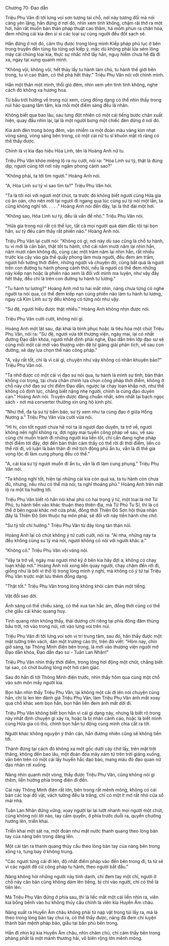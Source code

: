 




Chương 70: Đạo dẫn


Triệu Phụ Vân đi tới lưng voi sơn tượng tai chỗ, nơi này tương đối mà nói càng yên lặng, hắn đứng ở nơi đó, nhìn xem tinh không, chậm rãi thở ra một hơi, hắn rất muốn bản thân pháp thuật cao thâm, há mồm phun ra chân hỏa, đem những cái kia đen sì sì các loại sự cùng người đều đốt sạch sẽ.

Hắn đứng ở nơi đó, cảm thụ được trong lòng mình Kiếp pháp phù lục ở bên trong truyền đến từng tia từng sợi kiếp ý, mặc dù không phải lửa sém lông mày cái chủng loại kia, thực sự nhắc nhở lấy hắn, nguy hiểm chưa hề đã đi xa, ngay tại xung quanh mình.

"Không vội, không vội, hết thảy lấy tu hành làm chủ, tu hành thế giới bên trong, tu vi cao thâm, có thể phá hết thảy." Triệu Phụ Vân nói với chính mình.

Hắn một thân một mình, thổi gió đêm, nhìn xem yên tĩnh tinh không, nghe cách đó không xa hương hoa.

Từ bầu trời hướng về trong núi xem, cũng đồng dạng có thể nhìn thấy trong núi hào quang lấm tấm, kia mỗi một điểm sáng đều là nhân.

Không biết qua bao lâu, sau lưng đột nhiên có một cái tiếng bước chân xuất hiện, quay đầu nhìn lại, lại là một người bưng một chiếc đèn đứng ở nơi đó.

Kia ánh đèn trong bóng đêm, vận nhiễm ra một đoàn màu vàng kim nhạt vòng sáng, vòng sáng bên trong, có một cái nữ tu sĩ khuôn mặt rõ ràng có thể thấy được.

Chính là vị kia đạo hiệu Hỏa Linh, tên là Hoàng Anh nữ tu.

Triệu Phụ Vân khóe miệng lộ ra nụ cười, nói ra: "Hỏa Linh sư tỷ, thật là đúng dịp, ngươi cũng tới nơi này ngắm phong cảnh sao?"

"Không phải, ta tới tìm ngươi." Hoàng Anh nói.

"A, Hỏa Linh sư tỷ vì sao tìm ta?" Triệu Phụ Vân hỏi.

"Ta là tới nói với ngươi một chút, ta trước đó không biết ngươi cùng Hứa gia có ân oán, cho nên mới tại ngươi đi ngang qua lúc cùng sư tỷ nói một lần, ta cũng không nghĩ tới. . . . ." Hoàng Anh nói đến đây, lại là thở dài một hơi.

"Không sao, Hỏa Linh sư tỷ, đều là vấn đề nhỏ." Triệu Phụ Vân nói.

"Hứa gia trong núi rất có thế lực, tất cả mọi người quá dám đắc tội tại bọn hắn, sư tỷ đều cảm thấy rất phiền não." Hoàng Anh nói.

Triệu Phụ Vân lại cười nói: "Không có gì, nơi này dù sao cũng là chỗ tu hành, tu vi mới là căn bản, thật tốt tu hành, chờ cái năm mươi năm lại nhìn hắn, năm mươi năm không đủ, cùng các một trăm năm lại nhìn hắn, rất nhiều trước kia cậy vào gia thế quấy phong làm mưa người, đều đem ám trầm, ngươi hồi tưởng thời điểm, những người và chuyện đó, cũng bất quá là ngươi trên con đường tu hành phong cảnh thôi, nếu là ngươi có thể đem những này kiếp nạn hoặc là phiền não xem là đối với mình ma luyện, như vậy đây hết thảy, đều chỉ là trên con đường tu hành tư lương."

"Tu hành tư lương?" Hoàng Anh mở to hai mắt nhìn, nàng chưa từng có nghe người ta nói qua, có thể đem kiếp nạn cùng phiền não làm tu hành tư lương, ngay cả Kim Linh sư tỷ đều không có từng nói như vậy.

"Sư đệ, ngươi hiểu được thật nhiều." Hoàng Anh không nhịn được nói.

Triệu Phụ Vân cười cười, không nói gì.

Hoàng Anh một lát sau, đại khái là bình phục hoặc là tiêu hóa một chút Triệu Phụ Vân, nói ra: "Sư đệ, ngươi vừa tới thượng viện, ngày mai, lại có nhất đường Đạo dẫn khóa, ngươi nhất định phải nghe, Đạo dẫn trên lớp đạo sư sẽ cùng mỗi một cái mới vào thượng viện đệ tử giảng giải phân tích, về sau con đường, sẽ dạy lựa chọn thế nào công pháp."

"A, vậy rất tốt, chỉ là vì cái gì, chuyện như vậy không có nhân khuyên bảo?" Triệu Phụ Vân nói.

"Ta nhớ được có một cái vị đạo sư nói qua, tu hành là mình sự tình, bản thân không coi trọng, tại chưa chân chính lựa chọn công pháp thời điểm, không ở chỗ này chờ đạo sư chỉ điểm Đạo dẫn, ngược lại chạy loạn khắp nơi, như thế không có định lực, chẳng biết nặng nhẹ người, chính là cùng đạo duyên cạn." Hoàng Anh nói. Truyện được đăng chuẩn nhất, sớm nhất tại bạch ngọc sách - nơi mà converter thường xin ủng hộ kinh phí.

"Như thế, đa tạ sư tỷ bẩm báo, sư tỷ xem như ta cùng đạo ở giữa Hồng Nương a." Triệu Phụ Vân vừa cười vừa nói.

"Hì hì, còn tốt ngươi chưa hề nói ta là ngươi đạo duyên, ta trở về, ngươi không nên nghĩ không ra, đợi ngày mai tuyển công pháp về sau, về sau cũng chỉ muốn tránh đi những người kia liền tốt, chỉ cần đang nghe pháp thời điểm tới đây, đợi đến bản thân cảm thấy có thể rời đi thời điểm, liền có thể rời đi, vô luận là bản thân đi mở tịch động phủ ẩn tu, vẫn là đi thế gia vọng tộc đi làm cung phụng đều có thể."

"A, cái kia sư tỷ ngươi muốn đi ẩn tu, vẫn là đi làm cung phụng." Triệu Phụ Vân nói.

"Ta không nghĩ tốt, hiện tại những cái kia còn quá xa, ta tu hành còn chưa đủ, nhưng, nếu như có thể mà nói, ta nghĩ thoáng phủ." Hoàng Anh trên mặt lộ ra một tia hướng tới.

Triệu Phụ Vân biết rõ hắn nói khai phủ có hai trọng ý tứ, một loại là mở Tử Phủ, tu hành tiến vào khác thuận theo thiên địa, mà Tử Phủ Tu Sĩ, thì là có thể ở bên ngoài khác mở cửa phái, đồng thời Thiên Đô Sơn hội thừa nhận đây là Thiên Đô Sơn thuộc hạ môn phái, sẽ đối với này tiến hành che chở.

"Sư tỷ tốt chí hướng." Triệu Phụ Vân từ đáy lòng tán thán nói.

Hoàng Anh lại có chút không ý tứ cười cười, nói ra: "Ai nha, những này ta đều không cùng sư tỷ mà nói, ngươi không có nói với người khác a."

"Không có." Triệu Phụ Vân vội vàng nói.

"Vậy ta trở về, ngày mai ngươi nhớ kỹ ở bên kia hãy đợi a, không có chạy loạn khắp nơi." Hoàng Anh nói xong liền quay người, chạy chậm đến rời đi, giống như là bởi vì thổ lộ trong lòng mình ý nghĩ, mà không có ý tứ tại Triệu Phụ Vân trước mặt lưu thêm đồng dạng.

"Thật tốt." Triệu Phụ Vân trong lòng không khỏi cảm thán một tiếng.

Vật đổi sao dời.

Ánh sáng có thể chiếu sáng, có thể xua tan hắc ám, đồng thời cũng có thể che giấu cái khác quang huy.

Tinh quang nhìn không thấy, thái dương chỉ riêng tại phía đông đâm thủng bầu trời, rơi vào trong núi, rơi vào lưng voi trên núi.

Triệu Phụ Vân đi tới lưng voi sơn vị trí trung tâm, sau đó, hắn thấy được một mặt tường trên vách, dán một trương cáo thị, trên đó viết: "Hôm nay, chín giờ sáng, tại Thông Minh điện bên trong, là mới vào thượng viện người mở Đạo dẫn khóa, Đạo dẫn đạo sư - Tuân Lan Nhân!"

Triệu Phụ Vân nhìn thấy thời điểm, trong lòng hơi động một chút, chẳng biết tại sao, có chút buông lỏng một hơi cảm giác.

Sau đó hắn đi tới Thông Minh điện trước, nhìn thấy hôm qua cùng một chỗ vào sơn môn mấy người kia.

Bọn hắn nhìn thấy Triệu Phụ Vân, lại không một cái đi lên nói chuyện cùng hắn, chỉ là len lén đánh giá Triệu Phụ Vân, làm Triệu Phụ Vân ánh mắt xoay qua chỗ khác xem bọn hắn, bọn hắn liền đem ánh mắt dời đi.

Triệu Phụ Vân không biết bọn hắn vì cái gì dạng này, nhưng là biết rõ trong này nhất định chuyện gì xảy ra, hoặc là bị nhân cảnh cáo, hoặc là biết mình cùng Hứa gia có thù, chính bọn hắn tự động cùng mình chia cắt ra tới.

Người khác không nguyện ý thân cận, hắn đương nhiên cũng sẽ không tiến tới.

Thành đứng tại cách đó không xa một gốc dưới cây chờ lấy, trên mặt trời thăng, không đến bao lâu, một đoàn đóa mây xám từ trên trời giáng xuống, vân bên trên có một cái lấy huyền hắc đạo bào, mang màu đỏ đạo quan nữ đạo nhân rơi xuống.

Nàng nhìn quanh một vòng, thấy được Triệu Phụ Vân, cũng không nói gì thêm, liền hướng phía trong điện đi đến.

Cái này Thông Minh điện rất lớn, bên trong rất mênh mông, không có cái bàn các loại đồ vật, vách tường đều là trắng, chỉ có một ít mở rất nhỏ cửa sổ mái nhà.

Tuân Lan Nhân đứng vững, xoay người lại lại lướt nhanh mọi người một chút, cũng không nói lời nào, tay cầm quyền, ở phía trước duỗi ra, quyền chưởng hướng lên, triển khai.

Triển khai một sát na, một đoàn như mặt nước thanh quang theo lòng bàn tay của nàng bên trong dâng lên.

Một cái tản ra thanh quang thủy cầu theo lòng bàn tay của nàng bên trong xông ra, tung bay ở không trung.

"Các ngươi từng cái đi lên, độ nhất điểm pháp vào đến bên trong đi, ta từ sẽ vì các ngươi đề cử công pháp tu hành, theo ngươi bắt đầu."

Nàng không hỏi những người này tính danh, chỉ đem tay một chỉ, người ở chỗ này căn bản cũng không dám lên tiếng, bị chỉ vào người, chỉ có thể là tiến lên.

Mà Triệu Phụ Vân đứng ở phía sau, thì là liếc mắt một cái liền nhìn ra, viên kia bồng bềnh vào hư không thủy cầu chính là viên kia Huyền Âm châu.

Nàng xuất ra Huyền Âm châu không phải từ nạp vật trong túi lấy ra, mà là theo trong lòng bàn tay chui ra, có thể thấy được, nàng đã đem chi luyện thành bản mệnh pháp bảo, giấu tại bẩn phủ bên trong.

Hắn đi nhìn kỹ kia Huyền Âm châu, nhìn chăm chú, chỉ cảm thấy bên trong phảng phất là một mảnh thương hải, vô biên rộng lớn mênh mông.




